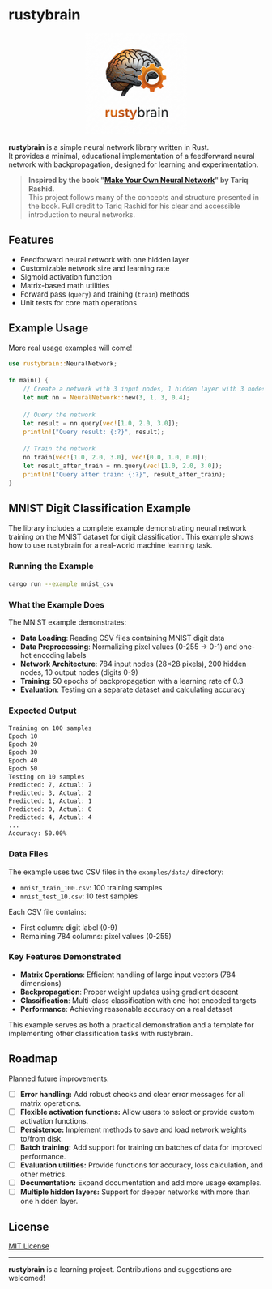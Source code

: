 # rustybrain

<p align="center">
  <img src="doc/logo.png" alt="rustybrain logo" width="200"/>
</p>

**rustybrain** is a simple neural network library written in Rust.  
It provides a minimal, educational implementation of a feedforward neural network with backpropagation, designed for learning and experimentation.

> **Inspired by the book "[Make Your Own Neural Network](https://makeyourownneuralnetwork.blogspot.com/)" by Tariq Rashid.**  
> This project follows many of the concepts and structure presented in the book. Full credit to Tariq Rashid for his clear and accessible introduction to neural networks.

## Features

- Feedforward neural network with one hidden layer
- Customizable network size and learning rate
- Sigmoid activation function
- Matrix-based math utilities
- Forward pass (`query`) and training (`train`) methods
- Unit tests for core math operations

## Example Usage
More real usage examples will come!

```rust
use rustybrain::NeuralNetwork;

fn main() {
    // Create a network with 3 input nodes, 1 hidden layer with 3 nodes, and 1 output node
    let mut nn = NeuralNetwork::new(3, 1, 3, 0.4);

    // Query the network
    let result = nn.query(vec![1.0, 2.0, 3.0]);
    println!("Query result: {:?}", result);

    // Train the network
    nn.train(vec![1.0, 2.0, 3.0], vec![0.0, 1.0, 0.0]);
    let result_after_train = nn.query(vec![1.0, 2.0, 3.0]);
    println!("Query after train: {:?}", result_after_train);
}
```

## MNIST Digit Classification Example

The library includes a complete example demonstrating neural network training on the MNIST dataset for digit classification. This example shows how to use rustybrain for a real-world machine learning task.

### Running the Example

```bash
cargo run --example mnist_csv
```

### What the Example Does

The MNIST example demonstrates:

- **Data Loading**: Reading CSV files containing MNIST digit data
- **Data Preprocessing**: Normalizing pixel values (0-255 → 0-1) and one-hot encoding labels
- **Network Architecture**: 784 input nodes (28×28 pixels), 200 hidden nodes, 10 output nodes (digits 0-9)
- **Training**: 50 epochs of backpropagation with a learning rate of 0.3
- **Evaluation**: Testing on a separate dataset and calculating accuracy

### Expected Output

```
Training on 100 samples
Epoch 10
Epoch 20
Epoch 30
Epoch 40
Epoch 50
Testing on 10 samples
Predicted: 7, Actual: 7
Predicted: 3, Actual: 2
Predicted: 1, Actual: 1
Predicted: 0, Actual: 0
Predicted: 4, Actual: 4
...
Accuracy: 50.00%
```

### Data Files

The example uses two CSV files in the `examples/data/` directory:
- `mnist_train_100.csv`: 100 training samples
- `mnist_test_10.csv`: 10 test samples

Each CSV file contains:
- First column: digit label (0-9)
- Remaining 784 columns: pixel values (0-255)

### Key Features Demonstrated

- **Matrix Operations**: Efficient handling of large input vectors (784 dimensions)
- **Backpropagation**: Proper weight updates using gradient descent
- **Classification**: Multi-class classification with one-hot encoded targets
- **Performance**: Achieving reasonable accuracy on a real dataset

This example serves as both a practical demonstration and a template for implementing other classification tasks with rustybrain.

## Roadmap

Planned future improvements:

- [ ] **Error handling:** Add robust checks and clear error messages for all matrix operations.
- [ ] **Flexible activation functions:** Allow users to select or provide custom activation functions.
- [ ] **Persistence:** Implement methods to save and load network weights to/from disk.
- [ ] **Batch training:** Add support for training on batches of data for improved performance.
- [ ] **Evaluation utilities:** Provide functions for accuracy, loss calculation, and other metrics.
- [ ] **Documentation:** Expand documentation and add more usage examples.
- [ ] **Multiple hidden layers:** Support for deeper networks with more than one hidden layer.

## License

[MIT License](LICENSE.md)

---

**rustybrain** is a learning project. Contributions and suggestions are welcomed!